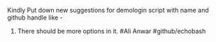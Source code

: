 Kindly Put down new suggestions for demologin script with name and github handle like -
1. There should be more options in it. #Ali Anwar #github/echobash
